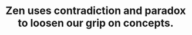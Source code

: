 ---
title: Zen uses contradiction and paradox to loosen our grip on concepts.
tags: buddhism nondual experience
---
